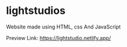 # lightstudios
Website made using HTML, css And JavaScript

Preview Link: https://lightstudio.netlify.app/
